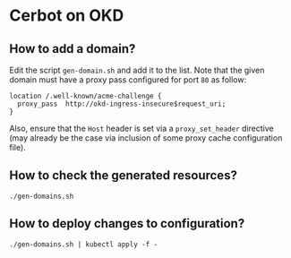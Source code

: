 # Cerbot on OKD

## How to add a domain?

Edit the script `gen-domain.sh` and add it to the list. Note that the given domain must have a proxy pass configured for port `80` as follow:

```nginx
location /.well-known/acme-challenge {
  proxy_pass  http://okd-ingress-insecure$request_uri;
}
```

Also, ensure that the `Host` header is set via a `proxy_set_header` directive (may already be the case via inclusion of some proxy cache configuration file).

## How to check the generated resources?

```
./gen-domains.sh
```

## How to deploy changes to configuration?

```
./gen-domains.sh | kubectl apply -f -
```